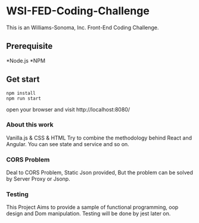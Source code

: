 # WSI-FED-Coding-Challenge
This is an Williams-Sonoma, Inc. Front-End Coding Challenge.

## Prerequisite
*Node.js
*NPM

## Get start

```
npm install
npm run start
```

open your browser and visit http://localhost:8080/

### About this work

Vanilla.js & CSS & HTML
Try to combine the methodology behind React and Angular.
You can see state and service and so on.

### CORS Problem

Deal to CORS Problem, Static Json provided,
But the problem can be solved by Server Proxy or Jsonp.

### Testing

This Project Aims to provide a sample of functional programming, oop design and
Dom manipulation.
Testing will be done by jest later on.